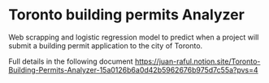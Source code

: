 # Toronto building permits Analyzer
Web scrapping and logistic regression model to predict when a project will submit a building permit application to the city of Toronto. 

Full details in the following document
https://juan-raful.notion.site/Toronto-Building-Permits-Analyzer-15a0126b6a0d42b5962676b975d7c55a?pvs=4
